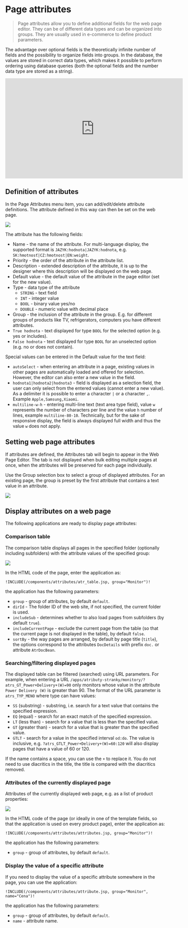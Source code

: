 # Page attributes

> Page attributes allow you to define additional fields for the web page editor. They can be of different data types and can be organized into groups. They are usually used in e-commerce to define product parameters.

The advantage over optional fields is the theoretically infinite number of fields and the possibility to organize fields into groups. In the database, the values are stored in correct data types, which makes it possible to perform ordering using database queries (both the optional fields and the number data type are stored as a string).

<div class="video-container">
  <iframe width="560" height="315" src="https://www.youtube.com/embed/e-K-6Z_m-hg" title="YouTube video player" frameborder="0" allow="accelerometer; autoplay; clipboard-write; encrypted-media; gyroscope; picture-in-picture" allowfullscreen></iframe>
</div>

## Definition of attributes

In the Page Attributes menu item, you can add/edit/delete attribute definitions. The attribute defined in this way can then be set on the web page.

![](doc-attributes-editor.png)

The attribute has the following fields:
- Name - the name of the attribute. For multi-language display, the supported format is `JAZYK:hodnota|JAZYK:hodnota`, e.g. `SK:hmotnosť|CZ:hmotnost|EN:weight`.
- Priority - the order of the attribute in the attribute list.
- Description - extended description of the attribute, it is up to the designer where this description will be displayed on the web page.
- Default value - the default value of the attribute in the page editor (set for the new value).
- Type - data type of the attribute
  - `STRING` - text field
  - `INT` - integer value
  - `BOOL` - binary value yes/no
  - `DOUBLE` - numeric value with decimal place
- Group - the inclusion of the attribute in the group. E.g. for different groups of products like TV, refrigerators, computers you have different attributes.
- `True hodnota` - text displayed for type `BOOL` for the selected option (e.g. yes or includes).
- `False hodnota` - text displayed for type `BOOL` for an unselected option (e.g. no or does not contain).

Special values can be entered in the Default value for the text field:
- `autoSelect` - when entering an attribute in a page, existing values in other pages are automatically loaded and offered for selection. However, the editor can also enter a new value in the field.
- `hodnota1|hodnota2|hodnota3` - field is displayed as a selection field, the user can only select from the entered values (cannot enter a new value). As a delimiter it is possible to enter a character `|` or a character `,`. Example `Apple,Samsung,Xiaomi`.
- `multiline-w-h` - entering multi-line text (text area type field), value `w` represents the number of characters per line and the value `h` number of lines, example `multiline-80-10`. Technically, but for the sake of responsive display, the field is always displayed full width and thus the value `w` does not apply.

## Setting web page attributes

If attributes are defined, the Attributes tab will begin to appear in the Web Page Editor. The tab is not displayed when bulk editing multiple pages at once, when the attributes will be preserved for each page individually.

Use the Group selection box to select a group of displayed attributes. For an existing page, the group is preset by the first attribute that contains a text value in an attribute.

![](page-editor.png)

## Display attributes on a web page

The following applications are ready to display page attributes:

### Comparison table

The comparison table displays all pages in the specified folder (optionally including subfolders) with the attribute values of the specified group:

![](page-table.png)

In the HTML code of the page, enter the application as:

`!INCLUDE(/components/attributes/atr_table.jsp, group="Monitor")!`

the application has the following parameters:
- `group` - group of attributes, by default `default`.
- `dirId` - The folder ID of the web site, if not specified, the current folder is used.
- `includeSub` - determines whether to also load pages from subfolders (by default `true`).
- `includeCurrentPage` - exclude the current page from the table (so that the current page is not displayed in the table), by default `false`.
- `sortBy` - the way pages are arranged, by default by page title (`title`), the options correspond to the attributes `DocDetails` with prefix `doc.` or attribute `AtrDocBean`.

### Searching/filtering displayed pages

The displayed table can be filtered (searched) using URL parameters. For example, when entering a URL `/apps/atributy-stranky/monitory/?atrs_GT_Power+Delivery+(W)=90` only monitors whose value in the attribute `Power Delivery (W)` is greater than 90. The format of the URL parameter is `atrs_TYP_MENO` where type can have values:
- `SS` (substring) - substring, i.e. search for a text value that contains the specified expression.
- `EQ` (equal) - search for an exact match of the specified expression.
- `LT` (less than) - search for a value that is less than the specified value.
- `GT` (greater than) - search for a value that is greater than the specified value.
- `GTLT` - search for a value in the specified interval `od:do`. The value is inclusive, e.g. `?atrs_GTLT_Power+Delivery+(W)=60:120` will also display pages that have a value of 60 or 120.

If the name contains a space, you can use the `+` to replace it. You do not need to use diacritics in the title, the title is compared with the diacritics removed.

### Attributes of the currently displayed page

Attributes of the currently displayed web page, e.g. as a list of product properties:

![](page-attrs.png)

In the HTML code of the page (or ideally in one of the template fields, so that the application is used on every product page), enter the application as:

`!INCLUDE(/components/attributes/attributes.jsp, group="Monitor")!`

the application has the following parameters:
- `group` - group of attributes, by default `default`.

### Display the value of a specific attribute

If you need to display the value of a specific attribute somewhere in the page, you can use the application:

`!INCLUDE(/components/attributes/attribute.jsp, group="Monitor", name="Cena")!`

the application has the following parameters:
- `group` - group of attributes, by default `default`.
- `name` - attribute name.
